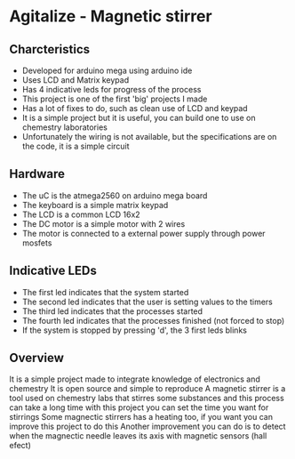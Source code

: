 # Agitalize - Magnetic stirrer

## Charcteristics
- Developed for arduino mega using arduino ide
- Uses LCD and Matrix keypad
- Has 4 indicative leds for progress of the process
- This project is one of the first 'big' projects I made
- Has a lot of fixes to do, such as clean use of LCD and keypad
- It is a simple project but it is useful, you can build one to use on chemestry laboratories
- Unfortunately the wiring is not available, but the specifications are on the code, it is a simple circuit

## Hardware
- The uC is the atmega2560 on arduino mega board
- The keyboard is a simple matrix keypad
- The LCD is a common LCD 16x2
- The DC motor is a simple motor with 2 wires
- The motor is connected to a external power supply through power mosfets

## Indicative LEDs
- The first led indicates that the system started
- The second led indicates that the user is setting values to the timers
- The third led indicates that the processes started
- The fourth led indicates that the processes finished (not forced to stop)
- If the system is stopped by pressing 'd', the 3 first leds blinks

## Overview
It is a simple project made to integrate knowledge of electronics and chemestry
It is open source and simple to reproduce
A magnetic stirrer is a tool used on chemestry labs that stirres some substances and this process can take a long time
with this project you can set the time you want for stirrings
Some magnectic stirrers has a heating too, if you want you can improve this project to do this
Another improvement you can do is to detect when the magnectic needle leaves its axis with magnetic sensors (hall efect)